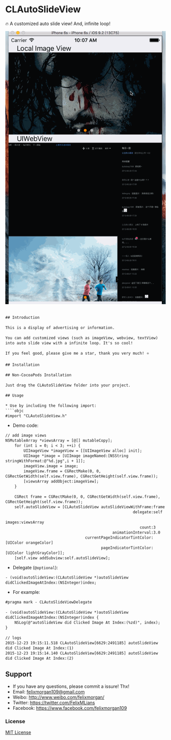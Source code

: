 # CLAutoSlideView
🔥 A customized auto slide view! And, infinite loop!

![CLAutoSlideView](https://github.com/FelixMLians/CLAutoSlideView/blob/master/snapshot/clautolayout2.gif)
````

## Introduction

This is a display of advertising or information.

You can add customized views (such as imageView, webview, textView) into auto slide view with a infinite loop. It's so cool!

If you feel good, please give me a star, thank you very much! ⭐️

## Installation

## Non-CocoaPods Installation

Just drag the CLAutoSlideView folder into your project.

## Usage

* Use by including the following import:
````objc
#import "CLAutoSlideView.h"
````
* Demo code:
````objc
// add image views
NSMutableArray *viewsArray = [@[] mutableCopy];
    for (int i = 0; i < 3; ++i) {
        UIImageView *imageView = [[UIImageView alloc] init];
        UIImage *image = [UIImage imageNamed:[NSString stringWithFormat:@"%d.jpg",i + 1]];
        imageView.image = image;
        imageView.frame = CGRectMake(0, 0, CGRectGetWidth(self.view.frame), CGRectGetHeight(self.view.frame));
        [viewsArray addObject:imageView];
    }
    
    CGRect frame = CGRectMake(0, 0, CGRectGetWidth(self.view.frame), CGRectGetHeight(self.view.frame));
    self.autoSlideView = [CLAutoSlideView autoSlideViewWithFrame:frame
                                                        delegate:self
                                                          images:viewsArray
                                                           count:3
                                               animationInterval:3.0
                                   currentPageIndicatorTintColor:[UIColor orangeColor]
                                          pageIndicatorTintColor:[UIColor lightGrayColor]];
    [self.view addSubview:self.autoSlideView];
````

* Delegate (`@optional`):
````objc
- (void)autoSlideView:(CLAutoSlideView *)autoSlideView didClickedImageAtIndex:(NSInteger)index;
````
* For example:
````objc
#pragma mark - CLAutoSlideViewDelegate

- (void)autoSlideView:(CLAutoSlideView *)autoSlideView didClickedImageAtIndex:(NSInteger)index {
    NSLog(@"autoSlideView did Clicked Image At Index:(%zd)", index);
}

// logs
2015-12-23 19:15:11.518 CLAutoSlideView[6629:2491185] autoSlideView did Clicked Image At Index:(1)
2015-12-23 19:15:14.140 CLAutoSlideView[6629:2491185] autoSlideView did Clicked Image At Index:(2)
````

## Support
* If you have any questions, please commit a issure! Thx!
* Email: felixmorgan109@gmail.com 
* Weibo: http://www.weibo.com/felixmorgan/
* Twitter: https://twitter.com/FelixMLians
* Facebook: https://www.facebook.com/felixmorgan109

### License
[MIT License](http://opensource.org/licenses/MIT)
